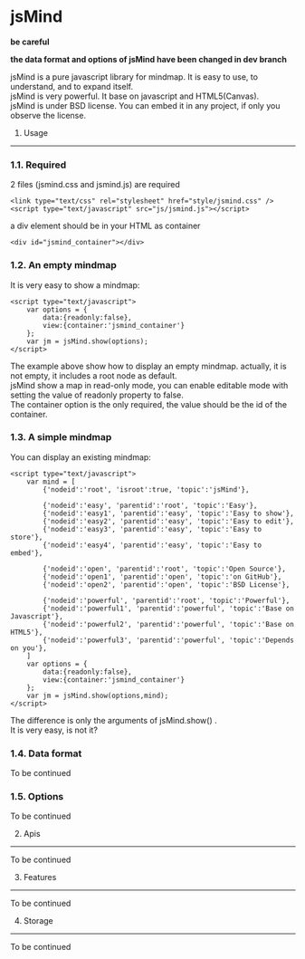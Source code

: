 jsMind
======

**be careful**

**the data format and options of jsMind have been changed in dev branch**

jsMind is a pure javascript library for mindmap. It is easy to use, to understand, and to expand itself.<br />
jsMind is very powerful. It base on javascript and HTML5(Canvas).<br />
jsMind is under BSD license. You can embed it in any project, if only you observe the license.<br />

1. Usage
------
### 1.1. Required
2 files (jsmind.css and jsmind.js) are required

    <link type="text/css" rel="stylesheet" href="style/jsmind.css" />
    <script type="text/javascript" src="js/jsmind.js"></script>

a div element should be in your HTML as container

    <div id="jsmind_container"></div>
### 1.2. An empty mindmap
It is very easy to show a mindmap:

    <script type="text/javascript">
        var options = {
            data:{readonly:false},
            view:{container:'jsmind_container'}
        };
        var jm = jsMind.show(options);
    </script>

The example above show how to display an empty mindmap. actually, it is not empty, it includes a root node as default.<br />
jsMind show a map in read-only mode, you can enable editable mode with setting the value of readonly property to false.<br />
The container option is the only required, the value should be the id of the container.<br />

### 1.3. A simple mindmap
You can display an existing mindmap:

    <script type="text/javascript">
        var mind = [
            {'nodeid':'root', 'isroot':true, 'topic':'jsMind'},

            {'nodeid':'easy', 'parentid':'root', 'topic':'Easy'},
            {'nodeid':'easy1', 'parentid':'easy', 'topic':'Easy to show'},
            {'nodeid':'easy2', 'parentid':'easy', 'topic':'Easy to edit'},
            {'nodeid':'easy3', 'parentid':'easy', 'topic':'Easy to store'},
            {'nodeid':'easy4', 'parentid':'easy', 'topic':'Easy to embed'},

            {'nodeid':'open', 'parentid':'root', 'topic':'Open Source'},
            {'nodeid':'open1', 'parentid':'open', 'topic':'on GitHub'},
            {'nodeid':'open2', 'parentid':'open', 'topic':'BSD License'},

            {'nodeid':'powerful', 'parentid':'root', 'topic':'Powerful'},
            {'nodeid':'powerful1', 'parentid':'powerful', 'topic':'Base on Javascript'},
            {'nodeid':'powerful2', 'parentid':'powerful', 'topic':'Base on HTML5'},
            {'nodeid':'powerful3', 'parentid':'powerful', 'topic':'Depends on you'},
        ]
        var options = {
            data:{readonly:false},
            view:{container:'jsmind_container'}
        };
        var jm = jsMind.show(options,mind);
    </script>

The difference is only the arguments of jsMind.show() .<br />
It is very easy, is not it?

### 1.4. Data format
To be continued

### 1.5. Options
To be continued


2. Apis
------
To be continued

3. Features
------
To be continued

4. Storage
------
To be continued

